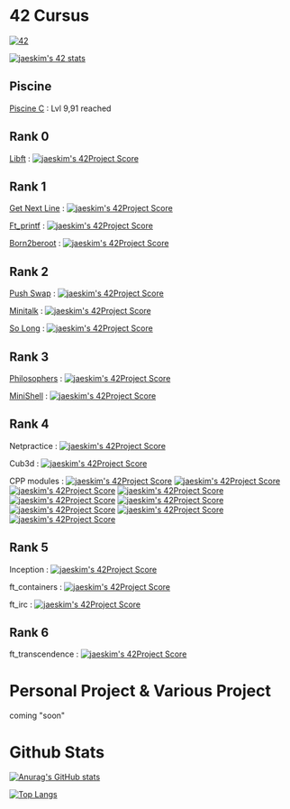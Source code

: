 # 42 Cursus

[![42](https://badgen.net/badge/Born2Code/cmaginot?cache=86400&icon=https://meta.intra.42.fr/assets/42_logo-7dfc9110a5319a308863b96bda33cea995046d1731cebb735e41b16255106c12.svg)](https://github.com/Freya-Tenebrae)

[![jaeskim's 42 stats](https://badge42.herokuapp.com/api/stats/cmaginot?cursus=42Cursus&privacyName=true)](https://github.com/JaeSeoKim/badge42)

## Piscine

[Piscine C](https://github.com/Freya-Tenebrae/PiscineC) : Lvl 9,91 reached

## Rank 0

[Libft](https://github.com/Freya-Tenebrae/libft) : [![jaeskim's 42Project Score](https://badge42.herokuapp.com/api/project/cmaginot/Libft)](https://github.com/JaeSeoKim/badge42)

## Rank 1

[Get Next Line](https://github.com/Freya-Tenebrae/Get_next_line) : [![jaeskim's 42Project Score](https://badge42.herokuapp.com/api/project/cmaginot/get_next_line)](https://github.com/JaeSeoKim/badge42)

[Ft_printf](https://github.com/Freya-Tenebrae/ft_printf) : [![jaeskim's 42Project Score](https://badge42.herokuapp.com/api/project/cmaginot/ft_printf)](https://github.com/JaeSeoKim/badge42)

[Born2beroot](https://github.com/Freya-Tenebrae/Born2beroot) : [![jaeskim's 42Project Score](https://badge42.herokuapp.com/api/project/cmaginot/Born2beroot)](https://github.com/JaeSeoKim/badge42)

## Rank 2

[Push Swap](https://github.com/Freya-Tenebrae/Push_Swap) : [![jaeskim's 42Project Score](https://badge42.herokuapp.com/api/project/cmaginot/push_swap)](https://github.com/JaeSeoKim/badge42)

[Minitalk](https://github.com/Freya-Tenebrae/Minitalk) : [![jaeskim's 42Project Score](https://badge42.herokuapp.com/api/project/cmaginot/minitalk)](https://github.com/JaeSeoKim/badge42)

[So Long](https://github.com/Freya-Tenebrae/So_Long) : [![jaeskim's 42Project Score](https://badge42.herokuapp.com/api/project/cmaginot/so_long)](https://github.com/JaeSeoKim/badge42)

## Rank 3

[Philosophers](https://github.com/Freya-Tenebrae/Philosopher) : [![jaeskim's 42Project Score](https://badge42.herokuapp.com/api/project/cmaginot/Philosophers)](https://github.com/JaeSeoKim/badge42)

[MiniShell](https://github.com/Freya-Tenebrae/MiniShell) : [![jaeskim's 42Project Score](https://badge42.herokuapp.com/api/project/cmaginot/minishell)](https://github.com/JaeSeoKim/badge42)

## Rank 4

Netpractice : [![jaeskim's 42Project Score](https://badge42.herokuapp.com/api/project/cmaginot/netpractice)](https://github.com/JaeSeoKim/badge42)

Cub3d : [![jaeskim's 42Project Score](https://badge42.herokuapp.com/api/project/cmaginot/cub3d)](https://github.com/JaeSeoKim/badge42)

CPP modules : [![jaeskim's 42Project Score](https://badge42.herokuapp.com/api/project/cmaginot/cpp-module-00)](https://github.com/JaeSeoKim/badge42)
[![jaeskim's 42Project Score](https://badge42.herokuapp.com/api/project/cmaginot/cpp-module-01)](https://github.com/JaeSeoKim/badge42)
[![jaeskim's 42Project Score](https://badge42.herokuapp.com/api/project/cmaginot/cpp-module-02)](https://github.com/JaeSeoKim/badge42)
[![jaeskim's 42Project Score](https://badge42.herokuapp.com/api/project/cmaginot/cpp-module-03)](https://github.com/JaeSeoKim/badge42)
[![jaeskim's 42Project Score](https://badge42.herokuapp.com/api/project/cmaginot/cpp-module-05)](https://github.com/JaeSeoKim/badge42)
[![jaeskim's 42Project Score](https://badge42.herokuapp.com/api/project/cmaginot/cpp-module-05)](https://github.com/JaeSeoKim/badge42)
[![jaeskim's 42Project Score](https://badge42.herokuapp.com/api/project/cmaginot/cpp-module-06)](https://github.com/JaeSeoKim/badge42)
[![jaeskim's 42Project Score](https://badge42.herokuapp.com/api/project/cmaginot/cpp-module-07)](https://github.com/JaeSeoKim/badge42)
[![jaeskim's 42Project Score](https://badge42.herokuapp.com/api/project/cmaginot/cpp-module-08)](https://github.com/JaeSeoKim/badge42)

## Rank 5

Inception : [![jaeskim's 42Project Score](https://badge42.herokuapp.com/api/project/cmaginot/Inception)](https://github.com/JaeSeoKim/badge42)

ft_containers : [![jaeskim's 42Project Score](https://badge42.herokuapp.com/api/project/cmaginot/ft_containers)](https://github.com/JaeSeoKim/badge42)

ft_irc : [![jaeskim's 42Project Score](https://badge42.herokuapp.com/api/project/cmaginot/ft_irc)](https://github.com/JaeSeoKim/badge42)

## Rank 6

ft_transcendence : [![jaeskim's 42Project Score](https://badge42.herokuapp.com/api/project/cmaginot/ft_transcendence)](https://github.com/JaeSeoKim/badge42)

# Personal Project & Various Project

coming "soon"

# Github Stats

[![Anurag's GitHub stats](https://github-readme-stats.vercel.app/api?username=Freya-Tenebrae&show_icons=true&include_all_commits=true&theme=tokyonight)](https://github.com/anuraghazra/github-readme-stats)

[![Top Langs](https://github-readme-stats.vercel.app/api/top-langs/?username=Freya-Tenebrae&layout=compact&show_icons=true&theme=tokyonight)](https://github.com/anuraghazra/github-readme-stats)
